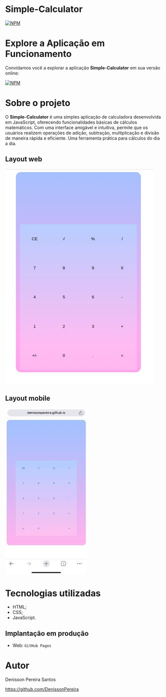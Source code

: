 # Simple-Calculator

[![NPM](https://img.shields.io/npm/l/react)](https://github.com/DenissonPereira/Simple-Calculator/blob/main/LICENSE) 

# Explore a Aplicação em Funcionamento

Convidamos você a explorar a aplicação **Simple-Calculator** em sua versão online: 

[![NPM](https://img.shields.io/badge/Clique%20Aqui-8A2BE2)](https://denissonpereira.github.io/Simple-Calculator/)

# Sobre o projeto

O **Simple-Calculator** é uma simples aplicação de calculadora desenvolvida em JavaScript, oferecendo funcionalidades básicas de cálculos matemáticos. Com uma interface amigável e intuitiva, permite que os usuários realizem operações de adição, subtração, multiplicação e divisão de maneira rápida e eficiente. Uma ferramenta prática para cálculos do dia a dia.

## Layout web
![Web 1](./public/web_version.png) 

## Layout mobile
![Mobile 1](./public/mob_version.gif) 

# Tecnologias utilizadas

- HTML;
- CSS;
- JavaScript.

## Implantação em produção

- Web: `GitHub Pages`


# Autor

Denisson Pereira Santos

https://github.com/DenissonPereira